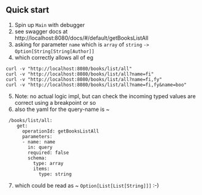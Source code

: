 ## Quick start

1. Spin up `Main` with debugger
2. see swagger docs at http://localhost:8080/docs/#/default/getBooksListAll
3. asking for parameter `name` which is `array` of `string` `->` `Option[String[String[Author]]` 
4. which correctly allows all of eg  
```
curl -v "http://localhost:8080/books/list/all"
curl -v "http://localhost:8080/books/list/all?name=fi"
curl -v "http://localhost:8080/books/list/all?name=fi,fy"
curl -v "http://localhost:8080/books/list/all?name=fi,fy&name=boo"
```
5. Note: no actual logic impl, but can check the incoming typed values are correct using a breakpoint or so
6. also the yaml for the query-name is ~ 
```
 /books/list/all:
    get:
      operationId: getBooksListAll
      parameters:
      - name: name
        in: query
        required: false
        schema:
          type: array
          items:
            type: string
```
7. which could be read as ~ `Option[List[List[String]]]` :-)
